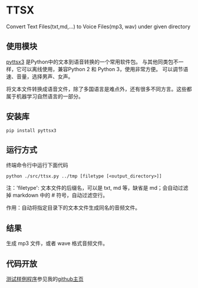 # TTSX

Convert Text Files(txt,md,...) to Voice Files(mp3, wav) under given directory

## 使用模块

[pyttsx3](https://pypi.org/project/pyttsx3/) 是Python中的文本到语音转换的一个常用软件包。
与其他同类包不一样，它可以离线使用，兼容Python 2 和 Python 3，使用非常方便。
可以调节语速、音量，选择男声、女声。

将文本文件转换成语音文件，除了多国语言是难点外，还有很多不同方言。这些都属于机器学习自然语言的一部分。

## 安装库

    pip install pyttsx3

## 运行方式

终端命令行中运行下面代码

    python ./src/ttsx.py ../tmp [filetype [<output_directory>]]

注：'filetype': 文本文件的后缀名，可以是 txt, md 等，缺省是 md；会自动过滤掉 markdown 中的 # 符号，自动过滤空行。

作用：自动将指定目录下的文本文件生成同名的音频文件。

## 结果

生成 mp3 文件，或者 wave 格式音频文件。

## 代码开放

[测试样例程序](https://github.com/liuxiang0/TTSX.git)参见我的[github主页](https://github.com/liuxiang0/)
